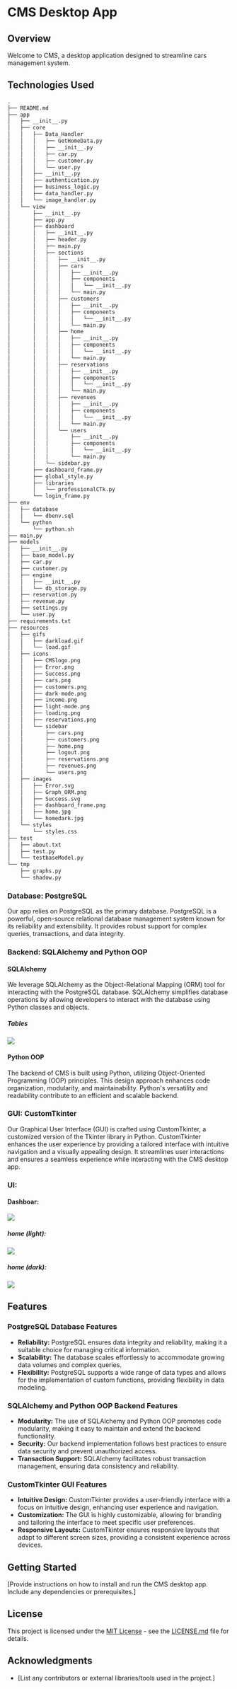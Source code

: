# CMS Desktop App

## Overview

Welcome to CMS, a desktop application designed to streamline cars management system.

## Technologies Used

```r
.
├── README.md
├── app
│   ├── __init__.py
│   ├── core
│   │   ├── Data_Handler
│   │   │   ├── GetHomeData.py
│   │   │   ├── __init__.py
│   │   │   ├── car.py
│   │   │   ├── customer.py
│   │   │   └── user.py
│   │   ├── __init__.py
│   │   ├── authentication.py
│   │   ├── business_logic.py
│   │   ├── data_handler.py
│   │   └── image_handler.py
│   └── view
│       ├── __init__.py
│       ├── app.py
│       ├── dashboard
│       │   ├── __init__.py
│       │   ├── header.py
│       │   ├── main.py
│       │   ├── sections
│       │   │   ├── __init__.py
│       │   │   ├── cars
│       │   │   │   ├── __init__.py
│       │   │   │   ├── components
│       │   │   │   │   └── __init__.py
│       │   │   │   └── main.py
│       │   │   ├── customers
│       │   │   │   ├── __init__.py
│       │   │   │   ├── components
│       │   │   │   │   └── __init__.py
│       │   │   │   └── main.py
│       │   │   ├── home
│       │   │   │   ├── __init__.py
│       │   │   │   ├── components
│       │   │   │   │   └── __init__.py
│       │   │   │   └── main.py
│       │   │   ├── reservations
│       │   │   │   ├── __init__.py
│       │   │   │   ├── components
│       │   │   │   │   └── __init__.py
│       │   │   │   └── main.py
│       │   │   ├── revenues
│       │   │   │   ├── __init__.py
│       │   │   │   ├── components
│       │   │   │   │   └── __init__.py
│       │   │   │   └── main.py
│       │   │   └── users
│       │   │       ├── __init__.py
│       │   │       ├── components
│       │   │       │   └── __init__.py
│       │   │       └── main.py
│       │   └── sidebar.py
│       ├── dashboard_frame.py
│       ├── global_style.py
│       ├── libraries
│       │   └── professionalCTk.py
│       └── login_frame.py
├── env
│   ├── database
│   │   └── dbenv.sql
│   └── python
│       └── python.sh
├── main.py
├── models
│   ├── __init__.py
│   ├── base_model.py
│   ├── car.py
│   ├── customer.py
│   ├── engine
│   │   ├── __init__.py
│   │   └── db_storage.py
│   ├── reservation.py
│   ├── revenue.py
│   ├── settings.py
│   └── user.py
├── requirements.txt
├── resources
│   ├── gifs
│   │   ├── darkload.gif
│   │   └── load.gif
│   ├── icons
│   │   ├── CMSlogo.png
│   │   ├── Error.png
│   │   ├── Success.png
│   │   ├── cars.png
│   │   ├── customers.png
│   │   ├── dark-mode.png
│   │   ├── income.png
│   │   ├── light-mode.png
│   │   ├── loading.png
│   │   ├── reservations.png
│   │   └── sidebar
│   │       ├── cars.png
│   │       ├── customers.png
│   │       ├── home.png
│   │       ├── logout.png
│   │       ├── reservations.png
│   │       ├── revenues.png
│   │       └── users.png
│   ├── images
│   │   ├── Error.svg
│   │   ├── Graph_ORM.png
│   │   ├── Success.svg
│   │   ├── dashboard_frame.png
│   │   ├── home.jpg
│   │   └── homedark.jpg
│   └── styles
│       └── styles.css
├── test
│   ├── about.txt
│   ├── test.py
│   └── testbaseModel.py
└── tmp
    ├── graphs.py
    └── shadow.py
```


### Database: PostgreSQL

Our app relies on PostgreSQL as the primary database. PostgreSQL is a powerful, open-source relational database management system known for its reliability and extensibility. It provides robust support for complex queries, transactions, and data integrity.

### Backend: SQLAlchemy and Python OOP

#### SQLAlchemy

We leverage SQLAlchemy as the Object-Relational Mapping (ORM) tool for interacting with the PostgreSQL database. SQLAlchemy simplifies database operations by allowing developers to interact with the database using Python classes and objects.

##### Tables
![](./resources/images/Graph_ORM.png)

#### Python OOP

The backend of CMS is built using Python, utilizing Object-Oriented Programming (OOP) principles. This design approach enhances code organization, modularity, and maintainability. Python's versatility and readability contribute to an efficient and scalable backend.

### GUI: CustomTkinter

Our Graphical User Interface (GUI) is crafted using CustomTkinter, a customized version of the Tkinter library in Python. CustomTkinter enhances the user experience by providing a tailored interface with intuitive navigation and a visually appealing design. It streamlines user interactions and ensures a seamless experience while interacting with the CMS desktop app.

### UI:

#### Dashboar:
![](./resources/images/dashboard_frame.png)

##### home (light):
![](./resources/images/home.jpg)

##### home (dark):
![](./resources/images/homedark.jpg)

## Features

### PostgreSQL Database Features

- **Reliability:** PostgreSQL ensures data integrity and reliability, making it a suitable choice for managing critical information.
- **Scalability:** The database scales effortlessly to accommodate growing data volumes and complex queries.
- **Flexibility:** PostgreSQL supports a wide range of data types and allows for the implementation of custom functions, providing flexibility in data modeling.

### SQLAlchemy and Python OOP Backend Features

- **Modularity:** The use of SQLAlchemy and Python OOP promotes code modularity, making it easy to maintain and extend the backend functionality.
- **Security:** Our backend implementation follows best practices to ensure data security and prevent unauthorized access.
- **Transaction Support:** SQLAlchemy facilitates robust transaction management, ensuring data consistency and reliability.

### CustomTkinter GUI Features

- **Intuitive Design:** CustomTkinter provides a user-friendly interface with a focus on intuitive design, enhancing user experience and navigation.
- **Customization:** The GUI is highly customizable, allowing for branding and tailoring the interface to meet specific user preferences.
- **Responsive Layouts:** CustomTkinter ensures responsive layouts that adapt to different screen sizes, providing a consistent experience across devices.

## Getting Started

[Provide instructions on how to install and run the CMS desktop app. Include any dependencies or prerequisites.]

## License

This project is licensed under the [MIT License](LICENSE.md) - see the [LICENSE.md](LICENSE.md) file for details.

## Acknowledgments

- [List any contributors or external libraries/tools used in the project.]
